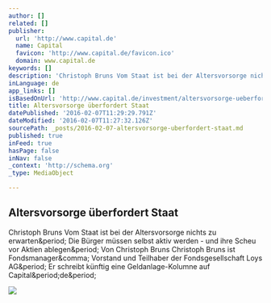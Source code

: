 ```yaml
---
author: []
related: []
publisher:
  url: 'http://www.capital.de'
  name: Capital
  favicon: 'http://www.capital.de/favicon.ico'
  domain: www.capital.de
keywords: []
description: 'Christoph Bruns Vom Staat ist bei der Altersvorsorge nichts zu erwarten. Die Bürger müssen selbst aktiv werden - und ihre Scheu vor Aktien ablegen. Von Christoph Bruns Christoph Bruns ist Fondsmanager, Vorstand und Teilhaber der Fondsgesellschaft Loys AG. Er schreibt künftig eine Geldanlage-Kolumne auf Capital.de.'
inLanguage: de
app_links: []
isBasedOnUrl: 'http://www.capital.de/investment/altersvorsorge-ueberfordert-unseren-staat.html'
title: Altersvorsorge überfordert Staat
datePublished: '2016-02-07T11:29:29.791Z'
dateModified: '2016-02-07T11:27:32.126Z'
sourcePath: _posts/2016-02-07-altersvorsorge-uberfordert-staat.md
published: true
inFeed: true
hasPage: false
inNav: false
_context: 'http://schema.org'
_type: MediaObject

---
```

<article style=""><h1>Altersvorsorge überfordert Staat</h1><p>Christoph Bruns Vom Staat ist bei der Altersvorsorge nichts zu erwarten&amp;period; Die Bürger müssen selbst aktiv werden - und ihre Scheu vor Aktien ablegen&amp;period; Von Christoph Bruns Christoph Bruns ist Fondsmanager&amp;comma; Vorstand und Teilhaber der Fondsgesellschaft Loys AG&amp;period; Er schreibt künftig eine Geldanlage-Kolumne auf Capital&amp;period;de&amp;period;</p><img src="http://www.capital.de/assets/images/b/christoph-bruns-loys2-f3d176fb.jpg" /></article>